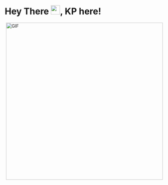 # Hey There <img src="https://media.tenor.com/images/822fb670841c6f6582fefbb82e338a50/tenor.gif" width="29px">, KP here!
<img align="right" alt="GIF" width="500px" src="https://blog.insaid.co/wp-content/uploads/2020/01/Coding.gif"/>
